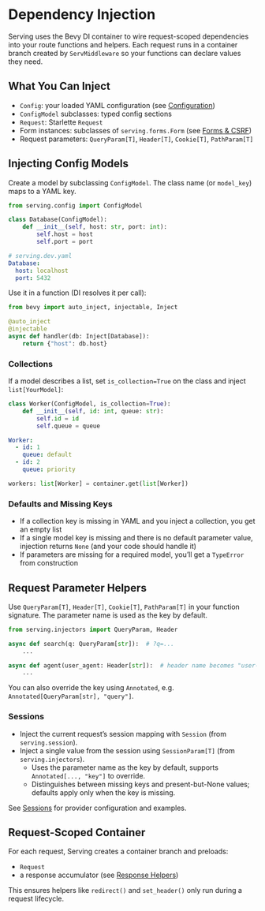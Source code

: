 # Dependency Injection

Serving uses the Bevy DI container to wire request-scoped dependencies into your route functions and helpers. Each request runs in a container branch created by `ServMiddleware` so your functions can declare values they need.

## What You Can Inject

- `Config`: your loaded YAML configuration (see [Configuration](configuration.md))
- `ConfigModel` subclasses: typed config sections
- `Request`: Starlette `Request`
- Form instances: subclasses of `serving.forms.Form` (see [Forms & CSRF](forms.md))
- Request parameters: `QueryParam[T]`, `Header[T]`, `Cookie[T]`, `PathParam[T]`

## Injecting Config Models

Create a model by subclassing `ConfigModel`. The class name (or `model_key`) maps to a YAML key.

```python
from serving.config import ConfigModel

class Database(ConfigModel):
    def __init__(self, host: str, port: int):
        self.host = host
        self.port = port
```

```yaml
# serving.dev.yaml
Database:
  host: localhost
  port: 5432
```

Use it in a function (DI resolves it per call):

```python
from bevy import auto_inject, injectable, Inject

@auto_inject
@injectable
async def handler(db: Inject[Database]):
    return {"host": db.host}
```

### Collections

If a model describes a list, set `is_collection=True` on the class and inject `list[YourModel]`:

```python
class Worker(ConfigModel, is_collection=True):
    def __init__(self, id: int, queue: str):
        self.id = id
        self.queue = queue
```

```yaml
Worker:
  - id: 1
    queue: default
  - id: 2
    queue: priority
```

```python
workers: list[Worker] = container.get(list[Worker])
```

### Defaults and Missing Keys

- If a collection key is missing in YAML and you inject a collection, you get an empty list
- If a single model key is missing and there is no default parameter value, injection returns `None` (and your code should handle it)
- If parameters are missing for a required model, you’ll get a `TypeError` from construction

## Request Parameter Helpers

Use `QueryParam[T]`, `Header[T]`, `Cookie[T]`, `PathParam[T]` in your function signature. The parameter name is used as the key by default.

```python
from serving.injectors import QueryParam, Header

async def search(q: QueryParam[str]):  # ?q=...
    ...

async def agent(user_agent: Header[str]):  # header name becomes "user-agent"
    ...
```

You can also override the key using `Annotated`, e.g. `Annotated[QueryParam[str], "query"]`.

### Sessions

- Inject the current request’s session mapping with `Session` (from `serving.session`).
- Inject a single value from the session using `SessionParam[T]` (from `serving.injectors`).
  - Uses the parameter name as the key by default, supports `Annotated[..., "key"]` to override.
  - Distinguishes between missing keys and present-but-None values; defaults apply only when the key is missing.

See [Sessions](sessions.md) for provider configuration and examples.

## Request-Scoped Container

For each request, Serving creates a container branch and preloads:

- `Request`
- a response accumulator (see [Response Helpers](response.md))

This ensures helpers like `redirect()` and `set_header()` only run during a request lifecycle.
